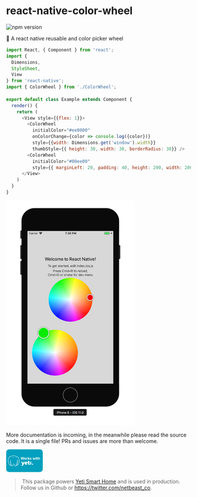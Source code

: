 # react-native-color-wheel
![npm version](https://badge.fury.io/js/react-native-dial.svg)

:art: A react native reusable and color picker wheel

```javascript
import React, { Component } from 'react';
import {
  Dimensions,
  StyleSheet,
  View
} from 'react-native';
import { ColorWheel } from './ColorWheel';

export default class Example extends Component {
  render() {
    return (
      <View style={{flex: 1}}>
        <ColorWheel
          initialColor="#ee0000"
          onColorChange={color => console.log({color})}
          style={{width: Dimensions.get('window').width}}
          thumbStyle={{ height: 30, width: 30, borderRadius: 30}} />
        <ColorWheel
          initialColor="#00ee00"
          style={{ marginLeft: 20, padding: 40, height: 200, width: 200 }} />
      </View>
    )
  }
}
```

<img alt="demo screenshot" src="screenshot.png" width="350" />

More documentation is incoming, in the meanwhile please read the source code. It is a single file!
PRs and issues are more than welcome.

<a href="https://getyeti.co" target="_blank">
   <img alt="works with yeti" src="works-with-yeti.png" width="100" />
</a>

> This package powers [Yeti Smart Home](https://getyeti.co) and is used in production.
Follow us in Github or https://twitter.com/netbeast_co.
